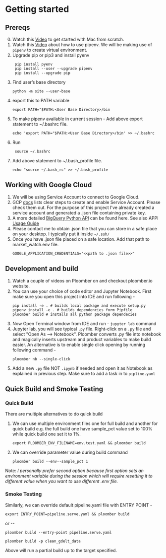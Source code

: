 Getting started
===============

## Prereqs
0. Watch this [Video](https://www.youtube.com/watch?v=GH4TonRGL4o) to get started with Mac from scratch.
1. Watch this [Video](https://www.youtube.com/watch?v=5HUL5lWkEyg) about how to use pipenv. We will be making use of  `pipenv` to create virtual environment.
2. Upgrade pip or pip3 and install pyenv
    ```
     pip install pyenv
     pip install --user --upgrade pipenv
     pip install --upgrade pip
    ```
3. Find user’s base directory
    ```
    python -m site --user-base
   ```
4. export this to PATH variable
    ```
    export PATH="$PATH:<User Base Directory>/bin
   ```
5. To make pipenv available in current session - Add above export statement to ~/.bashrc file. 
    ```
    echo 'export PATH="$PATH:<User Base Directory>/bin' >> ~/.bashrc
   ```
6. Run 
   ```
    source ~/.bashrc
   ``` 
7. Add above statement to ~/.bash_profile file.
    ```
    echo "source ~/.bash_rc" >> ~/.bash_profile
    ```

## Working with Google Cloud
1. We will be using Service Account to connect to Google Cloud.
2. GCP [docs](https://cloud.google.com/docs/authentication/getting-started) lists clear steps to create and enable Service Account. Please check them out. For the purpose of this project I've already created a service account and generated a .json file containing private key.
3. A more detailed [BigQuery Python API](https://github.com/googleapis/python-bigquery) can be found here. See also APPI [Usage Guide](https://googleapis.dev/python/bigquery/latest/usage/queries.html)
4. Please contact me to obtain .json file that you can store in a safe place on your desktop. I typically put it inside `~/.ssh/`
5. Once you have .json file placed on a safe location. Add that path to market_watch.env file. 
   ```
   GOOGLE_APPLICATION_CREDENTIALS="<<path to .json file>>"
   ```

## Development and build
1. Watch a couple of videos on Ploomber on  and checkout ploomber.io website.  
2. You can use your choice of code editor and Jupyter Notebook. First make sure you open this project into IDE and run following - 
    ```
   pip install -e . # builds local package and execute setup.py
   pipenv install -e . # builds dependencies form Pipfile
   ploomber build # installs all python package dependecies
   ```
3. Now Open Terminal window from IDE and run - `jupyter lab` command
1. Jupyter lab, you will see typical `.py` file. Right-click on a `.py` file and select "Open As --> Notebook". Ploomber converts .py file into notebook and magically inserts upstream and product variables to make build easier. An alternative is to enable single click opening by running following command - 
   ```angular2html
   ploomber nb --single-click
   ```
6. Add a new `.py` file NOT `.ipynb` if needed and open it as Notebook as explained in previous step. Make sure to add a task in to `pipline.yaml`


## Quick Build and Smoke Testing

### Quick Build

There are multiple alternatives to do quick build

1. We can use multiple environment files one for full build and another for quick build e.g. the full build one have sample_pct value set to 100% while quick build one set it to 1%.
   ```angular2html
   export PLOOMBER_ENV_FILENAME=env.test.yaml && ploomber build
   ```
2. We can override parameter value during build command 
   ```angular2html
   ploomber build --env--sample_pct 1
   ```
Note: *I personally prefer second option because first option sets an environment variable during the session which will require resetting it to different value when you want to use different .env file.*   

### Smoke Testing 

Similarly, we can override default pipeline.yaml file with ENTRY POINT -
   ```angular2html
   export ENTRY_POINT=pipeline.serve.yaml && ploomber build
   ```
or --
   ```angular2html
   ploomber build --entry-point pipeline.serve.yaml
   ```
   ```angular2html
   ploomber build -p clean_gdelt_data
   ```
Above will run a partial build up to the target specified. 